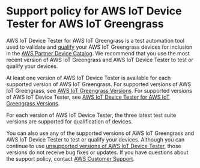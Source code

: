 # Support policy for AWS IoT Device Tester for AWS IoT Greengrass<a name="idt-support-policy"></a>

AWS IoT Device Tester for AWS IoT Greengrass is a test automation tool used to validate and [qualify](https://aws.amazon.com/partners/dqp/) your AWS IoT Greengrass devices for inclusion in the [AWS Partner Device Catalog](https://devices.amazonaws.com/)\. We recommend that you use the most recent version of AWS IoT Greengrass and AWS IoT Device Tester to test or qualify your devices\.

At least one version of AWS IoT Device Tester is available for each supported version of AWS IoT Greengrass\. For supported versions of AWS IoT Greengrass, see [AWS IoT Greengrass Versions](what-is-gg.md#ggc-versions)\. For supported versions of AWS IoT Device Tester, see [AWS IoT Device Tester for AWS IoT Greengrass Versions](dev-test-versions.md)\.

For each version of AWS IoT Device Tester, the three latest test suite versions are supported for qualification of devices\.

You can also use any of the supported versions of AWS IoT Greengrass and AWS IoT Device Tester to test or qualify your devices\. Although you can continue to use [unsupported versions of AWS IoT Device Tester](idt-unsupported-versions.md), those versions do not receive bug fixes or updates\. If you have questions about the support policy, contact [AWS Customer Support](https://aws.amazon.com/contact-us/)\.
